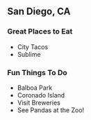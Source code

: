 ## San Diego, CA

### Great Places to Eat
* City Tacos
* Sublime

### Fun Things To Do
* Balboa Park
* Coronado Island
* Visit Breweries
* See Pandas at the Zoo!
